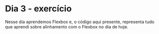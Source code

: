# Dia 3 - exercício

Nesse dia aprendemos Flexbox e, o código aqui presente, representa tudo que aprendi sobre alinhamento com o Flexbox no dia de hoje.